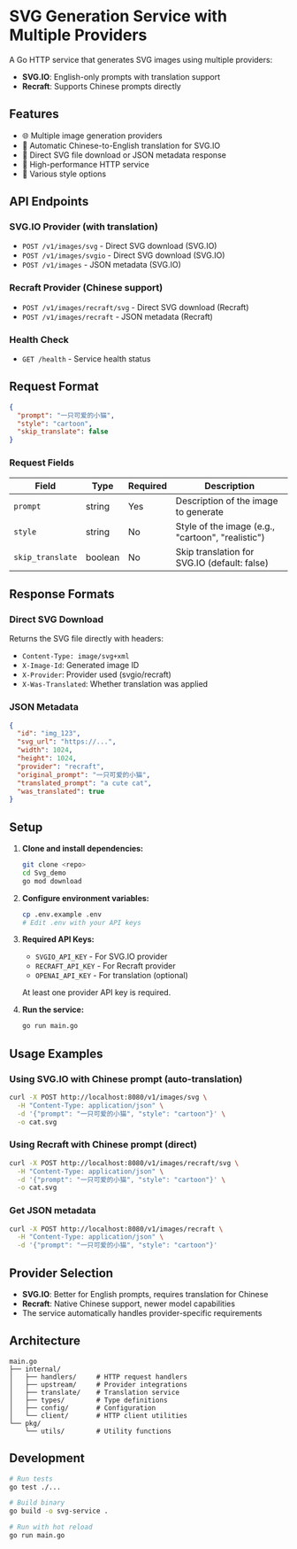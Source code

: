 # SVG Generation Service with Multiple Providers

A Go HTTP service that generates SVG images using multiple providers:
- **SVG.IO**: English-only prompts with translation support
- **Recraft**: Supports Chinese prompts directly

## Features

- 🌐 Multiple image generation providers
- 🔄 Automatic Chinese-to-English translation for SVG.IO
- 📁 Direct SVG file download or JSON metadata response
- 🚀 High-performance HTTP service
- 🎨 Various style options

## API Endpoints

### SVG.IO Provider (with translation)
- `POST /v1/images/svg` - Direct SVG download (SVG.IO)
- `POST /v1/images/svgio` - Direct SVG download (SVG.IO)  
- `POST /v1/images` - JSON metadata (SVG.IO)

### Recraft Provider (Chinese support)
- `POST /v1/images/recraft/svg` - Direct SVG download (Recraft)
- `POST /v1/images/recraft` - JSON metadata (Recraft)

### Health Check
- `GET /health` - Service health status

## Request Format

```json
{
  "prompt": "一只可爱的小猫",
  "style": "cartoon",
  "skip_translate": false
}
```

### Request Fields

| Field | Type | Required | Description |
|-------|------|----------|-------------|
| `prompt` | string | Yes | Description of the image to generate |
| `style` | string | No | Style of the image (e.g., "cartoon", "realistic") |
| `skip_translate` | boolean | No | Skip translation for SVG.IO (default: false) |

## Response Formats

### Direct SVG Download
Returns the SVG file directly with headers:
- `Content-Type: image/svg+xml`
- `X-Image-Id`: Generated image ID
- `X-Provider`: Provider used (svgio/recraft)
- `X-Was-Translated`: Whether translation was applied

### JSON Metadata
```json
{
  "id": "img_123",
  "svg_url": "https://...",
  "width": 1024,
  "height": 1024,
  "provider": "recraft",
  "original_prompt": "一只可爱的小猫",
  "translated_prompt": "a cute cat",
  "was_translated": true
}
```

## Setup

1. **Clone and install dependencies:**
   ```bash
   git clone <repo>
   cd Svg_demo
   go mod download
   ```

2. **Configure environment variables:**
   ```bash
   cp .env.example .env
   # Edit .env with your API keys
   ```

3. **Required API Keys:**
   - `SVGIO_API_KEY` - For SVG.IO provider
   - `RECRAFT_API_KEY` - For Recraft provider
   - `OPENAI_API_KEY` - For translation (optional)

   At least one provider API key is required.

4. **Run the service:**
   ```bash
   go run main.go
   ```

## Usage Examples

### Using SVG.IO with Chinese prompt (auto-translation)
```bash
curl -X POST http://localhost:8080/v1/images/svg \
  -H "Content-Type: application/json" \
  -d '{"prompt": "一只可爱的小猫", "style": "cartoon"}' \
  -o cat.svg
```

### Using Recraft with Chinese prompt (direct)
```bash
curl -X POST http://localhost:8080/v1/images/recraft/svg \
  -H "Content-Type: application/json" \
  -d '{"prompt": "一只可爱的小猫", "style": "cartoon"}' \
  -o cat.svg
```

### Get JSON metadata
```bash
curl -X POST http://localhost:8080/v1/images/recraft \
  -H "Content-Type: application/json" \
  -d '{"prompt": "一只可爱的小猫", "style": "cartoon"}'
```

## Provider Selection

- **SVG.IO**: Better for English prompts, requires translation for Chinese
- **Recraft**: Native Chinese support, newer model capabilities
- The service automatically handles provider-specific requirements

## Architecture

```
main.go
├── internal/
│   ├── handlers/     # HTTP request handlers
│   ├── upstream/     # Provider integrations
│   ├── translate/    # Translation service
│   ├── types/        # Type definitions
│   ├── config/       # Configuration
│   └── client/       # HTTP client utilities
└── pkg/
    └── utils/        # Utility functions
```

## Development

```bash
# Run tests
go test ./...

# Build binary
go build -o svg-service .

# Run with hot reload
go run main.go
```
